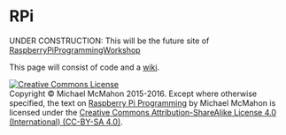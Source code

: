 # RPi
UNDER CONSTRUCTION: This will be the future site of <a href="https://github.com/TechnologyClassroom/RaspberryPiProgrammingWorkshop">RaspberryPiProgrammingWorkshop</a>

This page will consist of code and a <a href="https://github.com/TechnologyClassroom/RPi/wiki">wiki</a>.

<a rel="license" href="http://creativecommons.org/licenses/by-sa/4.0/"><img alt="Creative Commons License" style="border-width:0" src="https://i.creativecommons.org/l/by-sa/4.0/88x31.png" /></a><br>Copyright © Michael McMahon 2015-2016.  Except where otherwise specified, the text on <a href="https://github.com/TechnologyClassroom/RPi/">Raspberry Pi Programming</a> by Michael McMahon is licensed under the <a href="https://creativecommons.org/licenses/by-sa/4.0/">Creative Commons Attribution-ShareAlike License 4.0 (International) (CC-BY-SA 4.0)</a>.
